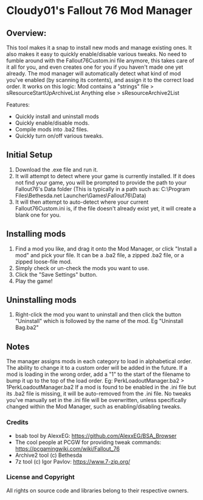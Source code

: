# Cloudy01's Fallout 76 Mod Manager
## Overview:

This tool makes it a snap to install new mods and manage existing ones. It also makes it easy to quickly enable/disable various tweaks.
No need to fumble around with the Fallout76Custom.ini file anymore, this takes care of it all for you, and even creates one for you if you haven't made one yet already.
The mod manager will automatically detect what kind of mod you've enabled (by scanning its contents), and assign it to the correct load order.
It works on this logic:
Mod contains a "strings" file > sResourceStartUpArchiveList
Anything else > sResourceArchive2List

Features:
- Quickly install and uninstall mods
- Quickly enable/disable mods.
- Compile mods into .ba2 files.
- Quickly turn on/off various tweaks.

## Initial Setup
1. Download the .exe file and run it.
2. It will attempt to detect where your game is currently installed. If it does not find your game, you will be prompted to provide the path to your Fallout76's Data folder (This is typically in a path such as: C:\Program Files\Bethesda.net Launcher\Games\Fallout76\Data)
3. It will then attempt to auto-detect where your current Fallout76Custom.ini is, if the file doesn't already exist yet, it will create a blank one for you.

## Installing mods
1. Find a mod you like, and drag it onto the Mod Manager, or click "Install a mod" and pick your file. It can be a .ba2 file, a zipped .ba2 file, or a zipped loose-file mod.
2. Simply check or un-check the mods you want to use.
4. Click the "Save Settings" button.
5. Play the game!

## Uninstalling mods
1. Right-click the mod you want to uninstall and then click the button "Uninstall" which is followed by the name of the mod. Eg "Uninstall Bag.ba2"


## Notes
The manager assigns mods in each category to load in alphabetical order. The ability to change it to a custom order will be added in the future.
If a mod is loading in the wrong order, add a "1" to the start of the filename to bump it up to the top of the load order. Eg: PerkLoadoutManager.ba2 > 1PerkLoadoutManager.ba2
If a mod is found to be enabled in the .ini file but its .ba2 file is missing, it will be auto-removed from the .ini file.
No tweaks you've manually set in the .ini file will be overwritten, unless specifically changed within the Mod Manager, such as enabling/disabling tweaks.

### Credits
- bsab tool by AlexxEG: https://github.com/AlexxEG/BSA_Browser
- The cool people at PCGW for providing tweak commands: https://pcgamingwiki.com/wiki/Fallout_76
- Archive2 tool (c) Bethesda
- 7z tool (c) Igor Pavlov: https://www.7-zip.org/

### License and Copyright
All rights on source code and libraries belong to their respective owners.
